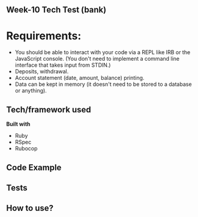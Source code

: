 ## Week-10 Tech Test (bank)

# Requirements:

- You should be able to interact with your code via a REPL like IRB or the JavaScript console. (You don't need to implement a command line interface that takes input from STDIN.)
- Deposits, withdrawal.
- Account statement (date, amount, balance) printing.
- Data can be kept in memory (it doesn't need to be stored to a database or anything).

## Tech/framework used

<b>Built with</b>
- Ruby
- RSpec
- Rubocop

## Code Example

## Tests

## How to use?
